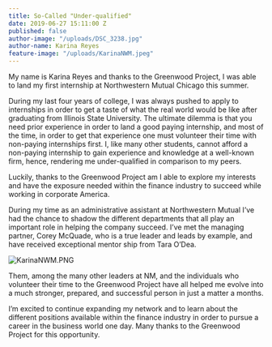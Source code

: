 ```yaml
---
title: So-Called "Under-qualified"
date: 2019-06-27 15:11:00 Z
published: false
author-image: "/uploads/DSC_3238.jpg"
author-name: Karina Reyes
feature-image: "/uploads/KarinaNWM.jpeg"
---
```


My name is Karina Reyes and thanks to the Greenwood Project, I was able to land my first internship at Northwestern Mutual Chicago this summer. 

During my last four years of college, I was always pushed to apply to internships in order to get a taste of what the real world would be like after graduating from Illinois State University. The ultimate dilemma is that you need prior experience in order to land a good paying internship, and most of the time, in order to get that experience one must volunteer their time with non-paying internships first. I, like many other students, cannot afford a non-paying internship to gain experience and knowledge at a well-known firm, hence, rendering me under-qualified in comparison to my peers.


Luckily, thanks to the Greenwood Project am I able to explore my interests and have the exposure needed within the finance industry to succeed while working in corporate America. 

During my time as an administrative assistant at Northwestern Mutual I’ve had the chance to shadow the different departments that all play an important role in helping the company succeed. I’ve met the managing partner, Corey McQuade, who is a true leader and leads by example, and have received exceptional mentor ship from Tara O’Dea. 

![KarinaNWM.PNG](/uploads/KarinaNWM.PNG)

Them, among the many other leaders at NM, and the individuals who volunteer their time to the Greenwood Project have all helped me evolve into a much stronger, prepared, and successful person in just a matter a months. 

I’m excited to continue expanding my network and to learn about the different positions available within the finance industry in order to pursue a career in the business world one day. Many thanks to the Greenwood Project for this opportunity. 

